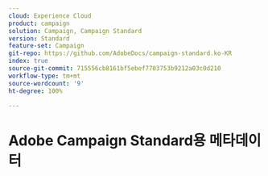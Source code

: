 ```yaml
---
cloud: Experience Cloud
product: campaign
solution: Campaign, Campaign Standard
version: Standard
feature-set: Campaign
git-repo: https://github.com/AdobeDocs/campaign-standard.ko-KR
index: true
source-git-commit: 715556cb8161bf5ebef7703753b9212a03c0d210
workflow-type: tm+mt
source-wordcount: '9'
ht-degree: 100%

---
```



# Adobe Campaign Standard용 메타데이터
